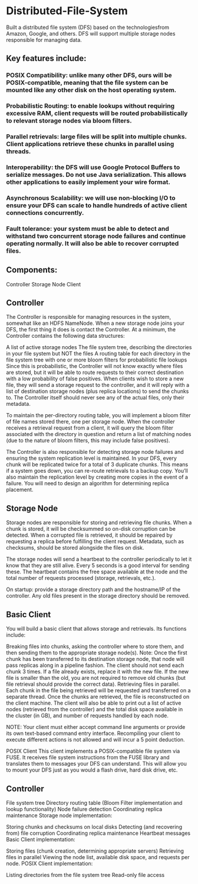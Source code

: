 # Distributed-File-System
Built a distributed file system (DFS) based on the technologiesfrom Amazon, Google, and others. DFS will support multiple storage nodes responsible for managing data.

## Key features include:

### POSIX Compatibility: unlike many other DFS, ours will be POSIX-compatible, meaning that the file system can be mounted like any other disk on the host operating system.
### Probabilistic Routing: to enable lookups without requiring excessive RAM, client requests will be routed probabilistically to relevant storage nodes via bloom filters.
### Parallel retrievals: large files will be split into multiple chunks. Client applications retrieve these chunks in parallel using threads.
### Interoperability: the DFS will use Google Protocol Buffers to serialize messages. Do not use Java serialization. This allows other applications to easily implement your wire format.
### Asynchronous Scalability: we will use non-blocking I/O to ensure your DFS can scale to handle hundreds of active client connections concurrently.
### Fault tolerance: your system must be able to detect and withstand two concurrent storage node failures and continue operating normally. It will also be able to recover corrupted files.

## Components:

Controller
Storage Node
Client



## Controller

The Controller is responsible for managing resources in the system, somewhat like an HDFS NameNode. When a new storage node joins your DFS, the first thing it does is contact the Controller. At a minimum, the Controller contains the following data structures:

A list of active storage nodes
The file system tree, describing the directories in your file system but NOT the files
A routing table for each directory in the file system tree with one or more bloom filters for probabilistic file lookups
Since this is probabilistic, the Controller will not know exactly where files are stored, but it will be able to route requests to their correct destination with a low probability of false positives.
When clients wish to store a new file, they will send a storage request to the controller, and it will reply with a list of destination storage nodes (plus replica locations) to send the chunks to. The Controller itself should never see any of the actual files, only their metadata.

To maintain the per-directory routing table, you will implement a bloom filter of file names stored there, one per storage node. When the controller receives a retrieval request from a client, it will query the bloom filter associated with the directory in question and return a list of matching nodes (due to the nature of bloom filters, this may include false positives).

The Controller is also responsible for detecting storage node failures and ensuring the system replication level is maintained. In your DFS, every chunk will be replicated twice for a total of 3 duplicate chunks. This means if a system goes down, you can re-route retrievals to a backup copy. You’ll also maintain the replication level by creating more copies in the event of a failure. You will need to design an algorithm for determining replica placement.

## Storage Node
Storage nodes are responsible for storing and retrieving file chunks. When a chunk is stored, it will be checksummed so on-disk corruption can be detected. When a corrupted file is retrieved, it should be repaired by requesting a replica before fulfilling the client request. Metadata, such as checksums, should be stored alongside the files on disk.

The storage nodes will send a heartbeat to the controller periodically to let it know that they are still alive. Every 5 seconds is a good interval for sending these. The heartbeat contains the free space available at the node and the total number of requests processed (storage, retrievals, etc.).

On startup: provide a storage directory path and the hostname/IP of the controller. Any old files present in the storage directory should be removed.

## Basic Client
You will build a basic client that allows storage and retrievals. Its functions include:

Breaking files into chunks, asking the controller where to store them, and then sending them to the appropriate storage node(s).
Note: Once the first chunk has been transferred to its destination storage node, that node will pass replicas along in a pipeline fashion. The client should not send each chunk 3 times.
If a file already exists, replace it with the new file. If the new file is smaller than the old, you are not required to remove old chunks (but file retrieval should provide the correct data).
Retrieving files in parallel. Each chunk in the file being retrieved will be requested and transferred on a separate thread. Once the chunks are retrieved, the file is reconstructed on the client machine.
The client will also be able to print out a list of active nodes (retrieved from the controller) and the total disk space available in the cluster (in GB), and number of requests handled by each node.

NOTE: Your client must either accept command line arguments or provide its own text-based command entry interface. Recompiling your client to execute different actions is not allowed and will incur a 5 point deduction.

POSIX Client
This client implements a POSIX-compatible file system via FUSE. It receives file system instructions from the FUSE library and translates them to messages your DFS can understand. This will allow you to mount your DFS just as you would a flash drive, hard disk drive, etc.


## Controller

 File system tree
Directory routing table (Bloom Filter implementation and lookup functionality)
Node failure detection
Coordinating replica maintenance
Storage node implementation:

Storing chunks and checksums on local disks
Detecting (and recovering from) file corruption
Coordinating replica maintenance
Heartbeat messages
Basic Client implementation:

Storing files (chunk creation, determining appropriate servers)
Retrieving files in parallel
Viewing the node list, available disk space, and requests per node.
POSIX Client implementation:

Listing directories from the file system tree
Read-only file access
